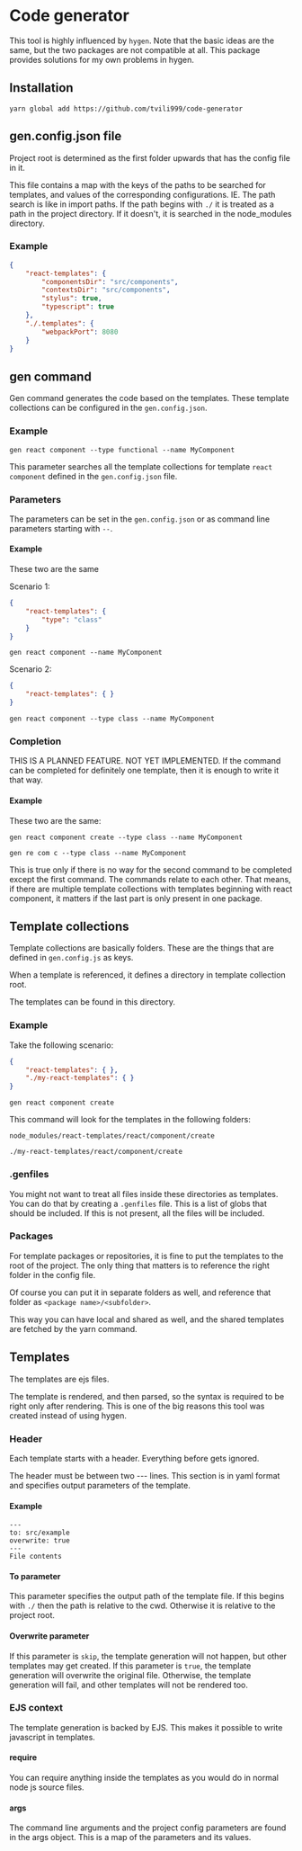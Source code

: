 # Code generator

This tool is highly influenced by `hygen`.
Note that the basic ideas are the same, but the two packages are not compatible at all.
This package provides solutions for my own problems in hygen.

## Installation

`yarn global add https://github.com/tvili999/code-generator`

## gen.config.json file

Project root is determined as the first folder upwards that has the config file in it.

This file contains a map with the keys of the paths to be searched for templates, and values of the corresponding configurations. IE.
The path search is like in import paths. If the path begins with `./` it is treated as a path in the project directory. If it doesn't, it is searched in the node_modules directory.

### Example

```json
{
    "react-templates": {
        "componentsDir": "src/components",
        "contextsDir": "src/components",
        "stylus": true,
        "typescript": true
    },
    "./.templates": {
        "webpackPort": 8080
    }
}
```

## gen command

Gen command generates the code based on the templates.
These template collections can be configured in the `gen.config.json`.

### Example

`gen react component --type functional --name MyComponent`

This parameter searches all the template collections for template `react component` defined in the `gen.config.json` file.

### Parameters

The parameters can be set in the `gen.config.json` or as command line parameters starting with `--`.

#### Example

These two are the same

Scenario 1:

```json
{
    "react-templates": {
        "type": "class"
    }
}
```

`gen react component --name MyComponent`

Scenario 2:

```json
{
    "react-templates": { }
}
```

`gen react component --type class --name MyComponent`

### Completion

THIS IS A PLANNED FEATURE. NOT YET IMPLEMENTED.
If the command can be completed for definitely one template, then it is enough to write it that way.

#### Example

These two are the same:

`gen react component create --type class --name MyComponent`

`gen re com c --type class --name MyComponent`

This is true only if there is no way for the second command to be completed except the first command.
The commands relate to each other. That means, if there are multiple template collections with templates beginning with react component, it matters if the last part is only present in one package.

## Template collections

Template collections are basically folders. These are the things that are defined in `gen.config.js` as keys.

When a template is referenced, it defines a directory in template collection root.

The templates can be found in this directory.

### Example

Take the following scenario:

```json
{
    "react-templates": { },
    "./my-react-templates": { }
}
```

`gen react component create`

This command will look for the templates in the following folders:

`node_modules/react-templates/react/component/create`

`./my-react-templates/react/component/create`

### .genfiles

You might not want to treat all files inside these directories as templates.
You can do that by creating a `.genfiles` file.
This is a list of globs that should be included.
If this is not present, all the files will be included.

### Packages

For template packages or repositories, it is fine to put the templates to the root of the project. The only thing that matters is to reference the right folder in the config file.

Of course you can put it in separate folders as well, and reference that folder as `<package name>/<subfolder>`.

This way you can have local and shared as well, and the shared templates are fetched by the yarn command.

## Templates

The templates are ejs files.

The template is rendered, and then parsed, so the syntax is required to be right only after rendering.
This is one of the big reasons this tool was created instead of using hygen.

### Header

Each template starts with a header. Everything before gets ignored.

The header must be between two --- lines. This section is in yaml format and specifies output parameters of the template.

#### Example

```text
---
to: src/example
overwrite: true
---
File contents
```

#### To parameter

This parameter specifies the output path of the template file.
If this begins with `./` then the path is relative to the cwd. Otherwise it is relative to the project root.

#### Overwrite parameter

If this parameter is `skip`, the template generation will not happen, but other templates may get created.
If this parameter is `true`, the template generation will overwrite the original file.
Otherwise, the template generation will fail, and other templates will not be rendered too.

### EJS context

The template generation is backed by EJS. This makes it possible to write javascript in templates.

#### require

You can require anything inside the templates as you would do in normal node js source files.

#### args

The command line arguments and the project config parameters are found in the args object. This is a map of the parameters and its values.
